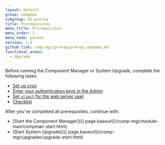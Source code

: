 ```yaml
---
layout: default
group: compman
subgroup: 02_prereq
title: Prerequisites
menu_title: Prerequisites
menu_order: 1
menu_node: parent
version: 2.0
github_link: comp-mgr/prereq/prereq_compman.md
functional_areas:
  - Upgrade
---
```


Before running the Component Manager or System Upgrade, complete the following tasks:

*	<a href="{{page.baseurl}}/comp-mgr/prereq/prereq_cron.html">Set up cron</a>
*	<a href="{{page.baseurl}}/comp-mgr/prereq/prereq_auth-token.html">Enter your authentication keys in the Admin</a>
*	<a href="{{page.baseurl}}/comp-mgr/prereq/prereq_compman-ulimit.html">Set `ulimit` for the web server user</a>
*	[Checklist]({{page.baseurl}}/comp-mgr/prereq/prereq_compman-checklist.html)

After you've completed all prerequisites, continue with:

*	[Start the Component Manager]({{ page.baseurl}}/comp-mgr/module-man/compman-start.html)
*	[Start System Upgrade]({{ page.baseurl}}/comp-mgr/upgrader/upgrade-start.html)